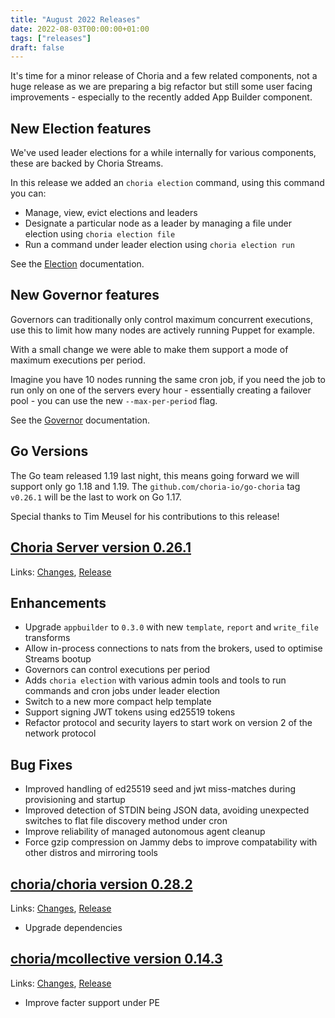 ```yaml
---
title: "August 2022 Releases"
date: 2022-08-03T00:00:00+01:00
tags: ["releases"]
draft: false
---
```


It's time for a minor release of Choria and a few related components, not a huge
release as we are preparing a big refactor but still some user facing improvements -
especially to the recently added App Builder component.

## New Election features

We've used leader elections for a while internally for various components, these are
backed by Choria Streams.

In this release we added an `choria election` command, using this command you can:

 * Manage, view, evict elections and leaders
 * Designate a particular node as a leader by managing a file under election using `choria election file`
 * Run a command under leader election using `choria election run`

See the [Election](https://choria.io/docs/streams/elections/) documentation.

## New Governor features

Governors can traditionally only control maximum concurrent executions, use this to
limit how many nodes are actively running Puppet for example.

With a small change we were able to make them support a mode of maximum executions per
period.

Imagine you have 10 nodes running the same cron job, if you need the job to run only
on one of the servers every hour - essentially creating a failover pool - you can use
the new `--max-per-period` flag.

See the [Governor](https://choria.io/docs/streams/governor/) documentation.

## Go Versions

The Go team released 1.19 last night, this means going forward we will support only
go 1.18 and 1.19. The `github.com/choria-io/go-choria` tag `v0.26.1` will be the
last to work on Go 1.17.

Special thanks to Tim Meusel for his contributions to this release!

<!--more-->
## [Choria Server version 0.26.1](https://github.com/choria-io/go-choria)

Links: [Changes](https://github.com/choria-io/go-choria/compare/v0.26.0...v0.26.1), [Release](https://github.com/choria-io/go-choria/releases/tag/v0.26.1)

## Enhancements

* Upgrade `appbuilder` to `0.3.0` with new `template`, `report` and `write_file` transforms
* Allow in-process connections to nats from the brokers, used to optimise Streams bootup
* Governors can control executions per period
* Adds `choria election` with various admin tools and tools to run commands and cron jobs under leader election
* Switch to a new more compact help template
* Support signing JWT tokens using ed25519 tokens
* Refactor protocol and security layers to start work on version 2 of the network protocol

## Bug Fixes

* Improved handling of ed25519 seed and jwt miss-matches during provisioning and startup
* Improved detection of STDIN being JSON data, avoiding unexpected switches to flat file discovery method under cron
* Improve reliability of managed autonomous agent cleanup
* Force gzip compression on Jammy debs to improve compatability with other distros and mirroring tools

## [choria/choria version 0.28.2](https://forge.puppet.com/choria/choria)

Links: [Changes](https://github.com/choria-io/puppet-choria/compare/0.28.1...0.28.2), [Release](https://forge.puppet.com/choria/mcollective_choria/0.28.2/readme)

* Upgrade dependencies

## [choria/mcollective version 0.14.3](https://forge.puppet.com/choria/mcollective)

Links: [Changes](https://github.com/choria-io/puppet-mcollective/compare/0.14.2...0.14.3), [Release](https://forge.puppet.com/choria/mcollective/0.14.3/readme)

* Improve facter support under PE
